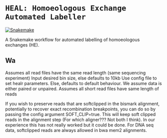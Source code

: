 # `HEAL: Homoeologous Exchange Automated Labeller`

[![Snakemake](https://img.shields.io/badge/snakemake-≥6.3.0-brightgreen.svg)](https://snakemake.github.io)

A Snakemake workflow for automated labelling of homoeologous exchanges (HE).


## Wa

Assumes all read files have the same read length (same sequencing experiment)
Input desired bin size, else defaults to 10kb 
Use config file to set healr parameters. Else, defaults to default behaviour. 
We assume data is either paired or unpaired.
Assumes all short read files have same length of reads

If you wish to preserve reads that are softclipped in the bismark alignment, potentially to recover exact recombination breakpoints, you can do so by passing the config argument SOFT_CLIP=true. This will keep soft clipped reads in the alignment step (For which aligner??? Not both I think). In our experience this has not really worked but it could be done. For DNA seq data, softclipped reads are always allowed in bwa mem2 alignments. 
